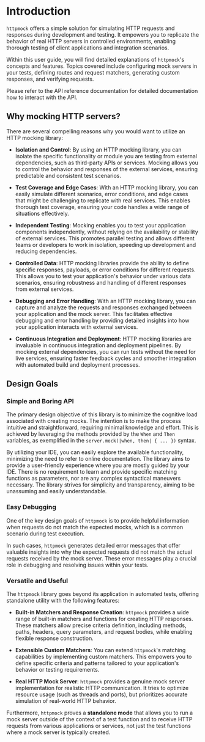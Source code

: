# Introduction

`httpmock` offers a simple solution for simulating HTTP requests and responses during development and testing. 
It empowers you to replicate the behavior of real HTTP servers in controlled environments, enabling thorough testing 
of client applications and integration scenarios. 

Within this user guide, you will find detailed explanations of `httpmock`'s concepts and features. Topics covered 
include configuring mock servers in your tests, defining routes and request matchers, generating custom responses, 
and verifying requests. 

Please refer to the API reference documentation for detailed documentation how to interact with the API. 

## Why mocking HTTP servers?
There are several compelling reasons why you would want to utilize an HTTP mocking library:

- **Isolation and Control**: By using an HTTP mocking library, you can isolate the specific functionality or module you are testing from external dependencies, such as third-party APIs or services. Mocking allows you to control the behavior and responses of the external services, ensuring predictable and consistent test scenarios.

- **Test Coverage and Edge Cases**: With an HTTP mocking library, you can easily simulate different scenarios, error conditions, and edge cases that might be challenging to replicate with real services. This enables thorough test coverage, ensuring your code handles a wide range of situations effectively.

- **Independent Testing**: Mocking enables you to test your application components independently, without relying on the availability or stability of external services. This promotes parallel testing and allows different teams or developers to work in isolation, speeding up development and reducing dependencies.

- **Controlled Data**: HTTP mocking libraries provide the ability to define specific responses, payloads, or error conditions for different requests. This allows you to test your application's behavior under various data scenarios, ensuring robustness and handling of different responses from external services.

- **Debugging and Error Handling**: With an HTTP mocking library, you can capture and analyze the requests and responses exchanged between your application and the mock server. This facilitates effective debugging and error handling by providing detailed insights into how your application interacts with external services.

- **Continuous Integration and Deployment**: HTTP mocking libraries are invaluable in continuous integration and deployment pipelines. By mocking external dependencies, you can run tests without the need for live services, ensuring faster feedback cycles and smoother integration with automated build and deployment processes.

## Design Goals

### Simple and Boring API
The primary design objective of this library is to minimize the cognitive load associated with creating mocks. 
The intention is to make the process intuitive and straightforward, requiring minimal knowledge and effort. 
This is achieved by leveraging the methods provided by the `When` and `Then` variables, as exemplified in the 
`server.mock(|when, then| { ... })` syntax.

By utilizing your IDE, you can easily explore the available functionality, minimizing the need to 
refer to online documentation. The library aims to provide a user-friendly experience where you 
are mostly guided by your IDE. There is no requirement to learn and provide 
specific matching functions as parameters, nor are any complex syntactical maneuvers necessary. The library 
strives for simplicity and transparency, aiming to be unassuming and easily understandable.

### Easy Debugging
One of the key design goals of `httpmock` is to provide helpful information when requests do not match the expected mocks, 
which is a common scenario during test execution.

In such cases, `httpmock` generates detailed error messages that offer valuable insights into why the expected requests 
did not match the actual requests received by the mock server. These error messages play a crucial role in debugging 
and resolving issues within your tests.

### Versatile and Useful

The `httpmock` library goes beyond its application in automated tests, offering standalone utility with the following features:

- **Built-in Matchers and Response Creation**: `httpmock` provides a wide range of built-in matchers and functions for creating HTTP responses. These matchers allow precise criteria definition, including methods, paths, headers, query parameters, and request bodies, while enabling flexible response construction.

- **Extensible Custom Matchers**: You can extend `httpmock`'s matching capabilities by implementing custom matchers. This empowers you to define specific criteria and patterns tailored to your application's behavior or testing requirements.

- **Real HTTP Mock Server**: `httpmock` provides a genuine mock server implementation for realistic HTTP communication. It tries to optimize resource usage (such as threads and ports), but prioritizes accurate simulation of real-world HTTP behavior.

Furthermore, `httpmock` proves a **standalone mode** that allows you to run a mock server outside of the context of a 
test function and to receive HTTP requests from various applications or services, not just the test functions where 
a mock server is typically created.
